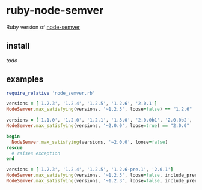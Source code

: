 # ruby-node-semver
Ruby version of [node-semver](https://github.com/isaacs/node-semver)


## install

_todo_

## examples

```ruby
require_relative 'node_semver.rb'

versions = ['1.2.3', '1.2.4', '1.2.5', '1.2.6', '2.0.1']
NodeSemver.max_satisfying(versions, '~1.2.3', loose=false) == "1.2.6"

versions = ['1.1.0', '1.2.0', '1.2.1', '1.3.0', '2.0.0b1', '2.0.0b2', '2.0.0b3', '2.0.0', '2.1.0']
NodeSemver.max_satisfying(versions, '~2.0.0', loose=true) == "2.0.0"

begin
  NodeSemver.max_satisfying(versions, '~2.0.0', loose=false)
rescue
  # raises exception
end

versions = ['1.2.3', '1.2.4', '1.2.5', '1.2.6-pre.1', '2.0.1']
NodeSemver.max_satisfying(versions, '~1.2.3', loose=false, include_prerelease=true) == '1.2.6-pre.1'
NodeSemver.max_satisfying(versions, '~1.2.3', loose=false, include_prerelease=false) == '1.2.5'
```
